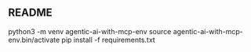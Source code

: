## README
python3 -m venv agentic-ai-with-mcp-env
source agentic-ai-with-mcp-env.bin/activate
pip install -f requirements.txt
